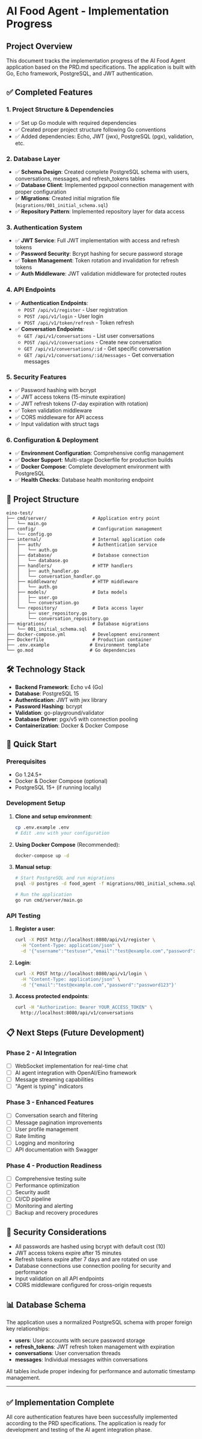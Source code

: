 # AI Food Agent - Implementation Progress

## Project Overview
This document tracks the implementation progress of the AI Food Agent application based on the PRD.md specifications. The application is built with Go, Echo framework, PostgreSQL, and JWT authentication.

## ✅ Completed Features

### 1. Project Structure & Dependencies
- ✅ Set up Go module with required dependencies
- ✅ Created proper project structure following Go conventions
- ✅ Added dependencies: Echo, JWT (jwx), PostgreSQL (pgx), validation, etc.

### 2. Database Layer
- ✅ **Schema Design**: Created complete PostgreSQL schema with users, conversations, messages, and refresh_tokens tables
- ✅ **Database Client**: Implemented pgxpool connection management with proper configuration
- ✅ **Migrations**: Created initial migration file (`migrations/001_initial_schema.sql`)
- ✅ **Repository Pattern**: Implemented repository layer for data access

### 3. Authentication System
- ✅ **JWT Service**: Full JWT implementation with access and refresh tokens
- ✅ **Password Security**: Bcrypt hashing for secure password storage
- ✅ **Token Management**: Token rotation and invalidation for refresh tokens
- ✅ **Auth Middleware**: JWT validation middleware for protected routes

### 4. API Endpoints
- ✅ **Authentication Endpoints**:
  - `POST /api/v1/register` - User registration
  - `POST /api/v1/login` - User login
  - `POST /api/v1/token/refresh` - Token refresh
- ✅ **Conversation Endpoints**:
  - `GET /api/v1/conversations` - List user conversations
  - `POST /api/v1/conversations` - Create new conversation
  - `GET /api/v1/conversations/:id` - Get specific conversation
  - `GET /api/v1/conversations/:id/messages` - Get conversation messages

### 5. Security Features
- ✅ Password hashing with bcrypt
- ✅ JWT access tokens (15-minute expiration)
- ✅ JWT refresh tokens (7-day expiration with rotation)
- ✅ Token validation middleware
- ✅ CORS middleware for API access
- ✅ Input validation with struct tags

### 6. Configuration & Deployment
- ✅ **Environment Configuration**: Comprehensive config management
- ✅ **Docker Support**: Multi-stage Dockerfile for production builds
- ✅ **Docker Compose**: Complete development environment with PostgreSQL
- ✅ **Health Checks**: Database health monitoring endpoint

## 📁 Project Structure

```
eino-test/
├── cmd/server/                 # Application entry point
│   └── main.go
├── config/                     # Configuration management
│   └── config.go
├── internal/                   # Internal application code
│   ├── auth/                   # Authentication service
│   │   └── auth.go
│   ├── database/               # Database connection
│   │   └── database.go
│   ├── handlers/               # HTTP handlers
│   │   ├── auth_handler.go
│   │   └── conversation_handler.go
│   ├── middleware/             # HTTP middleware
│   │   └── auth.go
│   ├── models/                 # Data models
│   │   ├── user.go
│   │   └── conversation.go
│   └── repository/             # Data access layer
│       ├── user_repository.go
│       └── conversation_repository.go
├── migrations/                 # Database migrations
│   └── 001_initial_schema.sql
├── docker-compose.yml          # Development environment
├── Dockerfile                  # Production container
├── .env.example               # Environment template
└── go.mod                     # Go dependencies
```

## 🛠 Technology Stack

- **Backend Framework**: Echo v4 (Go)
- **Database**: PostgreSQL 15
- **Authentication**: JWT with jwx library
- **Password Hashing**: bcrypt
- **Validation**: go-playground/validator
- **Database Driver**: pgx/v5 with connection pooling
- **Containerization**: Docker & Docker Compose

## 🚀 Quick Start

### Prerequisites
- Go 1.24.5+
- Docker & Docker Compose (optional)
- PostgreSQL 15+ (if running locally)

### Development Setup

1. **Clone and setup environment**:
   ```bash
   cp .env.example .env
   # Edit .env with your configuration
   ```

2. **Using Docker Compose** (Recommended):
   ```bash
   docker-compose up -d
   ```

3. **Manual setup**:
   ```bash
   # Start PostgreSQL and run migrations
   psql -U postgres -d food_agent -f migrations/001_initial_schema.sql
   
   # Run the application
   go run cmd/server/main.go
   ```

### API Testing

1. **Register a user**:
   ```bash
   curl -X POST http://localhost:8080/api/v1/register \
     -H "Content-Type: application/json" \
     -d '{"username":"testuser","email":"test@example.com","password":"password123"}'
   ```

2. **Login**:
   ```bash
   curl -X POST http://localhost:8080/api/v1/login \
     -H "Content-Type: application/json" \
     -d '{"email":"test@example.com","password":"password123"}'
   ```

3. **Access protected endpoints**:
   ```bash
   curl -H "Authorization: Bearer YOUR_ACCESS_TOKEN" \
     http://localhost:8080/api/v1/conversations
   ```

## 📋 Next Steps (Future Development)

### Phase 2 - AI Integration
- [ ] WebSocket implementation for real-time chat
- [ ] AI agent integration with OpenAI/Eino framework
- [ ] Message streaming capabilities
- [ ] "Agent is typing" indicators

### Phase 3 - Enhanced Features
- [ ] Conversation search and filtering
- [ ] Message pagination improvements
- [ ] User profile management
- [ ] Rate limiting
- [ ] Logging and monitoring
- [ ] API documentation with Swagger

### Phase 4 - Production Readiness
- [ ] Comprehensive testing suite
- [ ] Performance optimization
- [ ] Security audit
- [ ] CI/CD pipeline
- [ ] Monitoring and alerting
- [ ] Backup and recovery procedures

## 🔐 Security Considerations

- All passwords are hashed using bcrypt with default cost (10)
- JWT access tokens expire after 15 minutes
- Refresh tokens expire after 7 days and are rotated on use
- Database connections use connection pooling for security and performance
- Input validation on all API endpoints
- CORS middleware configured for cross-origin requests

## 📊 Database Schema

The application uses a normalized PostgreSQL schema with proper foreign key relationships:

- **users**: User accounts with secure password storage
- **refresh_tokens**: JWT refresh token management with expiration
- **conversations**: User conversation threads
- **messages**: Individual messages within conversations

All tables include proper indexing for performance and automatic timestamp management.

---

## ✅ Implementation Complete

All core authentication features have been successfully implemented according to the PRD specifications. The application is ready for development and testing of the AI agent integration phase.